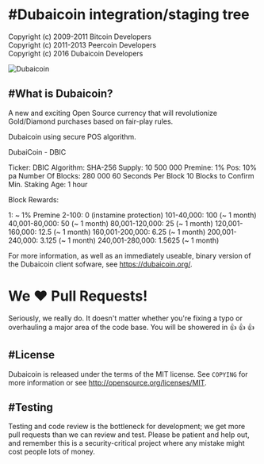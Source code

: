 #Dubaicoin integration/staging tree
================================
Copyright (c) 2009-2011 Bitcoin Developers<br>
Copyright (c) 2011-2013 Peercoin Developers<br>
Copyright (c) 2016 Dubaicoin Developers<br>

![Dubaicoin](http://i.imgur.com/Jr1sPBt.png)

#What is Dubaicoin?
----------------
A new and exciting Open Source currency that will revolutionize Gold/Diamond purchases based on fair-play rules.

Dubaicoin using secure POS algorithm.

DubaiCoin - DBIC

Ticker: DBIC
Algorithm: SHA-256
Supply: 10 500 000
Premine: 1%
Pos: 10% pa
Number Of Blocks: 280 000
60 Seconds Per Block
10 Blocks to Confirm
Min. Staking Age: 1 hour

Block Rewards:

1: ~ 1% Premine
2-100: 0 (instamine protection)
101-40,000: 100 (~ 1 month)
40,001-80,000: 50 (~ 1 month)
80,001-120,000: 25  (~ 1 month)
120,001-160,000: 12.5  (~ 1 month)
160,001-200,000: 6.25 (~ 1 month)
200,001-240,000: 3.125 (~ 1 month)
240,001-280,000: 1.5625 (~ 1 month)

For more information, as well as an immediately useable, binary version of
the Dubaicoin client sofware, see https://dubaicoin.org/.

# We :heart: Pull Requests!
Seriously, we really do.  It doesn't matter whether you're fixing a typo or overhauling a major area of the code base.  You will be showered in :thumbsup: :thumbsup: :thumbsup:<br>

#License
-------
Dubaicoin is released under the terms of the MIT license. See `COPYING` for more
information or see http://opensource.org/licenses/MIT.

#Testing
-------
Testing and code review is the bottleneck for development; we get more pull
requests than we can review and test. Please be patient and help out, and
remember this is a security-critical project where any mistake might cost people
lots of money.
